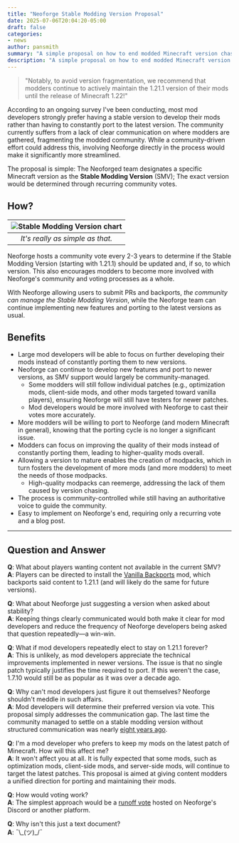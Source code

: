 ```yaml
---
title: "Neoforge Stable Modding Version Proposal"
date: 2025-07-06T20:04:20-05:00
draft: false
categories:
- news
author: pansmith
summary: "A simple proposal on how to end modded Minecraft version chasing with a single step."
description: "A simple proposal on how to end modded Minecraft version chasing with a single step."
---
```

> "Notably, to avoid version fragmentation, we recommend that modders continue to actively maintain the 1.21.1 version of their mods until the release of Minecraft 1.22!"

According to an ongoing survey I've been conducting, most mod developers strongly prefer having a stable version to develop their mods rather than having to constantly port to the latest version. The community currently suffers from a lack of clear communication on where modders are gathered, fragmenting the modded community. While a community-driven effort could address this, involving Neoforge directly in the process would make it significantly more streamlined.

The proposal is simple: The Neoforged team designates a specific Minecraft version as the **Stable Modding Version** (SMV); The exact version would be determined through recurring community votes.

## How?
<!-- 1. Host a community vote every 2-3 years on if the SMV should be changed. 
2. Done  -->

| ![Stable Modding Version chart](smv-chart.png) |
|:--:|
| *It's really as simple as that.* |

Neoforge hosts a community vote every 2-3 years to determine if the Stable Modding Version (starting with 1.21.1) should be updated and, if so, to which version. This also encourages modders to become more involved with Neoforge's community and voting processes as a whole.

With Neoforge allowing users to submit PRs and backports, *the community can manage the Stable Modding Version*, while the Neoforge team can continue implementing new features and porting to the latest versions as usual.

## Benefits 
- Large mod developers will be able to focus on further developing their mods instead of constantly porting them to new versions.
- Neoforge can continue to develop new features and port to newer versions, as SMV support would largely be community-managed.
    - Some modders will still follow individual patches (e.g., optimization mods, client-side mods, and other mods targeted toward vanilla players), ensuring Neoforge will still have testers for newer patches.
    - Mod developers would be more involved with Neoforge to cast their votes more accurately.
- More modders will be willing to port to Neoforge (and modern Minecraft in general), knowing that the porting cycle is no longer a significant issue.
- Modders can focus on improving the quality of their mods instead of constantly porting them, leading to higher-quality mods overall.
- Allowing a version to mature enables the creation of modpacks, which in turn fosters the development of more mods (and more modders) to meet the needs of those modpacks.
    - High-quality modpacks can reemerge, addressing the lack of them caused by version chasing.
- The process is community-controlled while still having an authoritative voice to guide the community.
- Easy to implement on Neoforge's end, requiring only a recurring vote and a blog post.

---

## Question and Answer

**Q**: What about players wanting content not available in the current SMV? \
**A**: Players can be directed to install the [Vanilla Backports](https://www.curseforge.com/minecraft/mc-mods/vanillabackport) mod, which backports said content to 1.21.1 (and will likely do the same for future versions).

**Q**: What about Neoforge just suggesting a version when asked about stability? \
**A**: Keeping things clearly communicated would both make it clear for mod developers and reduce the frequency of Neoforge developers being asked that question repeatedly—a win-win.

**Q**: What if mod developers repeatedly elect to stay on 1.21.1 forever? \
**A**: This is unlikely, as mod developers appreciate the technical improvements implemented in newer versions. The issue is that no single patch typically justifies the time required to port. If this weren't the case, 1.7.10 would still be as popular as it was over a decade ago.

**Q**: Why can't mod developers just figure it out themselves? Neoforge shouldn't meddle in such affairs. \
**A**: Mod developers will determine their preferred version via vote. This proposal simply addresses the communication gap. The last time the community managed to settle on a stable modding version without structured communication was nearly [eight years ago](https://howoldisminecraft1122.today/).

**Q**: I'm a mod developer who prefers to keep my mods on the latest patch of Minecraft. How will this affect me? \
**A**: It won't affect you at all. It is fully expected that some mods, such as optimization mods, client-side mods, and server-side mods, will continue to target the latest patches. This proposal is aimed at giving content modders a unified direction for porting and maintaining their mods.

**Q**: How would voting work? \
**A**: The simplest approach would be a [runoff vote](https://en.wikipedia.org/wiki/Runoff_voting) hosted on Neoforge's Discord or another platform.

**Q**: Why isn't this just a text document? \
**A**: ¯\\_(ツ)\_/¯


